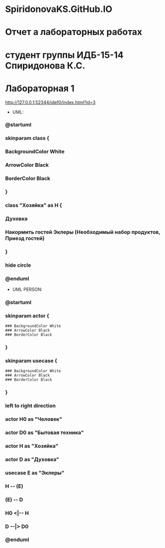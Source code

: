 # SpiridonovaKS.GitHub.IO
# Отчет а лабораторных работах
# студент группы ИДБ-15-14 Спиридонова К.С.
# Лабораторная 1
http://127.0.0.1:52344/idef0/index.html?id=3

* UML:
### @startuml
### skinparam class {
### BackgroundColor White
### ArrowColor Black
### BorderColor Black
### }
 ### class "Хозяйка" as H {
 ### Духовка
 ### Накормить гостей Эклеры (Необходимый набор продуктов, Приезд гостей)
###  }
###  hide circle
### @enduml

* UML PERSON:
### @startuml
### skinparam actor {
	### BackgroundColor White
	### ArrowColor Black
	### BorderColor Black
### }
### skinparam usecase {
	### BackgroundColor White
	### ArrowColor Black
	### BorderColor Black
### }
### left to right direction
### actor H0 as "Человек"
### actor D0 as "Бытовая техника"
### actor H as "Хозяйка"
### actor D as "Духовка"
### usecase E as "Эклеры"
### H -- (E)
### (E) -- D
### H0 <|-- H
### D --|> D0
### @enduml
